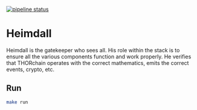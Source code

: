 [![pipeline status](https://gitlab.com/thorchain/heimdall/badges/master/pipeline.svg)](https://gitlab.com/thorchain/heimdall/commits/master)

Heimdall
========
Heimdall is the gatekeeper who sees all. His role within the stack is to
ensure all the various components function and work properly. He verifies that
THORchain operates with the correct mathematics, emits the correct events,
crypto, etc.

## Run

```bash
make run
```
